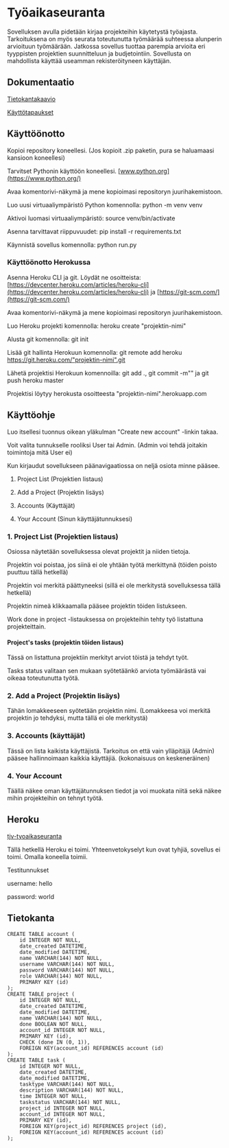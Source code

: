 # Työaikaseuranta

Sovelluksen avulla pidetään kirjaa projekteihin käytetystä työajasta. Tarkoituksena on myös seurata toteutunutta työmäärää suhteessa alunperin arvioituun työmäärään. Jatkossa sovellus tuottaa parempia arvioita eri tyyppisten projektien suunnitteluun ja budjetointiin. Sovellusta on mahdollista käyttää useamman rekisteröityneen käyttäjän.

## Dokumentaatio

[Tietokantakaavio](https://github.com/tjvalkonen/tyoaikaseuranta/blob/master/dokumentointi/Tietokantakaavio02.png)

[Käyttötapaukset](https://github.com/tjvalkonen/tyoaikaseuranta/blob/master/dokumentointi/kayttotapaukset.md)

## Käyttöönotto

Kopioi repository koneellesi. (Jos kopioit .zip paketin, pura se haluamaasi kansioon koneellesi)

Tarvitset Pythonin käyttöön koneellesi. [www.python.org](https://www.python.org/)

Avaa komentorivi-näkymä ja mene kopioimasi repositoryn juurihakemistoon.

Luo uusi virtuaaliympäristö Python komennolla: python -m venv venv

Aktivoi luomasi virtuaaliympäristö: source venv/bin/activate

Asenna tarvittavat riippuvuudet: pip install -r requirements.txt

Käynnistä sovellus komennolla: python run.py

### Käyttöönotto Herokussa

Asenna Heroku CLI ja git. Löydät ne osoitteista: [https://devcenter.heroku.com/articles/heroku-cli](https://devcenter.heroku.com/articles/heroku-cli) ja [https://git-scm.com/](https://git-scm.com/)

Avaa komentorivi-näkymä ja mene kopioimasi repositoryn juurihakemistoon.

Luo Heroku projekti komennolla: heroku create "projektin-nimi"

Alusta git komennolla: git init

Lisää git hallinta Herokuun komennolla: git remote add heroku https://git.heroku.com/"projektin-nimi".git

Lähetä projektisi Herokuun komennoilla: git add ., git commit -m"" ja git push heroku master

Projektisi löytyy herokusta osoitteesta "projektin-nimi".herokuapp.com

## Käyttöohje

Luo itsellesi tuonnus oikean yläkulman "Create new account" -linkin takaa.

Voit valita tunnukselle rooliksi User tai Admin. (Admin voi tehdä joitakin toimintoja mitä User ei)

Kun kirjaudut sovellukseen päänavigaatiossa on neljä osiota minne pääsee.

1. Project List (Projektien listaus)

2. Add a Project (Projektin lisäys)

3. Accounts (Käyttäjät)

4. Your Account (Sinun käyttäjätunnuksesi)

### 1. Project List (Projektien listaus)

Osiossa näytetään sovelluksessa olevat projektit ja niiden tietoja.

Projektin voi poistaa, jos siinä ei ole yhtään työtä merkittynä (töiden poisto puuttuu tällä hetkellä)

Projektin voi merkitä päättyneeksi (sillä ei ole merkitystä sovelluksessa tällä hetkellä)

Projektin nimeä klikkaamalla pääsee projektin töiden listukseen.

Work done in project -listauksessa on projekteihin tehty työ listattuna projekteittain.

#### Project's tasks (projektin töiden listaus)

Tässä on listattuna projektiin merkityt arviot töistä ja tehdyt työt.

Tasks status valitaan sen mukaan syötetäänkö arviota työmäärästä vai oikeaa toteutunutta työtä.

### 2. Add a Project (Projektin lisäys)

Tähän lomakkeeseen syötetään projektin nimi. (Lomakkeesa voi merkitä projektin jo tehdyksi, mutta tällä ei ole merkitystä)

### 3. Accounts (käyttäjät)

Tässä on lista kaikista käyttäjistä. Tarkoitus on että vain ylläpitäjä (Admin) pääsee hallinnoimaan kaikkia käyttäjiä. (kokonaisuus on keskeneräinen)

### 4. Your Account

Täällä näkee oman käyttäjätunnuksen tiedot ja voi muokata niitä sekä näkee mihin projekteihin on tehnyt työtä.

## Heroku

[tjv-tyoaikaseuranta](https://tjv-tyoaikaseuranta.herokuapp.com/)

Tällä hetkellä Heroku ei toimi. Yhteenvetokyselyt kun ovat tyhjiä, sovellus ei toimi. Omalla koneella toimii. 

Testitunnukset

username: hello

password: world

## Tietokanta
```
CREATE TABLE account (
	id INTEGER NOT NULL, 
	date_created DATETIME, 
	date_modified DATETIME, 
	name VARCHAR(144) NOT NULL, 
	username VARCHAR(144) NOT NULL, 
	password VARCHAR(144) NOT NULL, 
	role VARCHAR(144) NOT NULL, 
	PRIMARY KEY (id)
);
CREATE TABLE project (
	id INTEGER NOT NULL, 
	date_created DATETIME, 
	date_modified DATETIME, 
	name VARCHAR(144) NOT NULL, 
	done BOOLEAN NOT NULL, 
	account_id INTEGER NOT NULL, 
	PRIMARY KEY (id), 
	CHECK (done IN (0, 1)), 
	FOREIGN KEY(account_id) REFERENCES account (id)
);
CREATE TABLE task (
	id INTEGER NOT NULL, 
	date_created DATETIME, 
	date_modified DATETIME, 
	tasktype VARCHAR(144) NOT NULL, 
	description VARCHAR(144) NOT NULL, 
	time INTEGER NOT NULL, 
	taskstatus VARCHAR(144) NOT NULL, 
	project_id INTEGER NOT NULL, 
	account_id INTEGER NOT NULL, 
	PRIMARY KEY (id), 
	FOREIGN KEY(project_id) REFERENCES project (id), 
	FOREIGN KEY(account_id) REFERENCES account (id)
);
```
